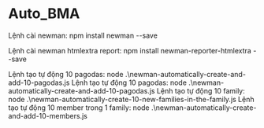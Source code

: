 # Auto_BMA
 Lệnh cài newman: npm install newman --save

 Lệnh cài newman htmlextra report: npm install newman-reporter-htmlextra --save

 Lệnh tạo tự động 10 pagodas: node .\newman-automatically-create-and-add-10-pagodas.js
 Lệnh tạo tự động 10 pagodas: node .\newman-automatically-create-and-add-10-pagodas.js
 Lệnh tạo tự động 10 family: node .\newman-automatically-create-10-new-families-in-the-family.js
 Lệnh tạo tự động 10 member trong 1 family: node .\newman-automatically-create-and-add-10-members.js